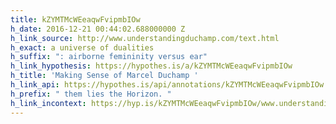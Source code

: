 ```yaml
---
title: kZYMTMcWEeaqwFvipmbIOw
h_date: 2016-12-21 00:44:02.688000000 Z
h_link_source: http://www.understandingduchamp.com/text.html
h_exact: a universe of dualities
h_suffix: ": airborne femininity versus ear"
h_link_hypothesis: https://hypothes.is/a/kZYMTMcWEeaqwFvipmbIOw
h_title: 'Making Sense of Marcel Duchamp '
h_link_api: https://hypothes.is/api/annotations/kZYMTMcWEeaqwFvipmbIOw
h_prefix: " them lies the Horizon. "
h_link_incontext: https://hyp.is/kZYMTMcWEeaqwFvipmbIOw/www.understandingduchamp.com/text.html
---
```



